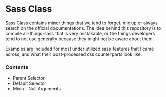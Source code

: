 # Sass Class

Sass Class contains minor things that we tend to forget, mix up or always search on the official documentations. The idea behind this repository is to compile all-things-sass that is very mistakable, or the things developers tend to not use generally because they might not be aware about them.

Examples are included for most under utilized sass features that I came across, and what their post-processed css counterparts look like.

### Contents

* Parent Selector
* Default Selector
* Mixin - Null Arguments